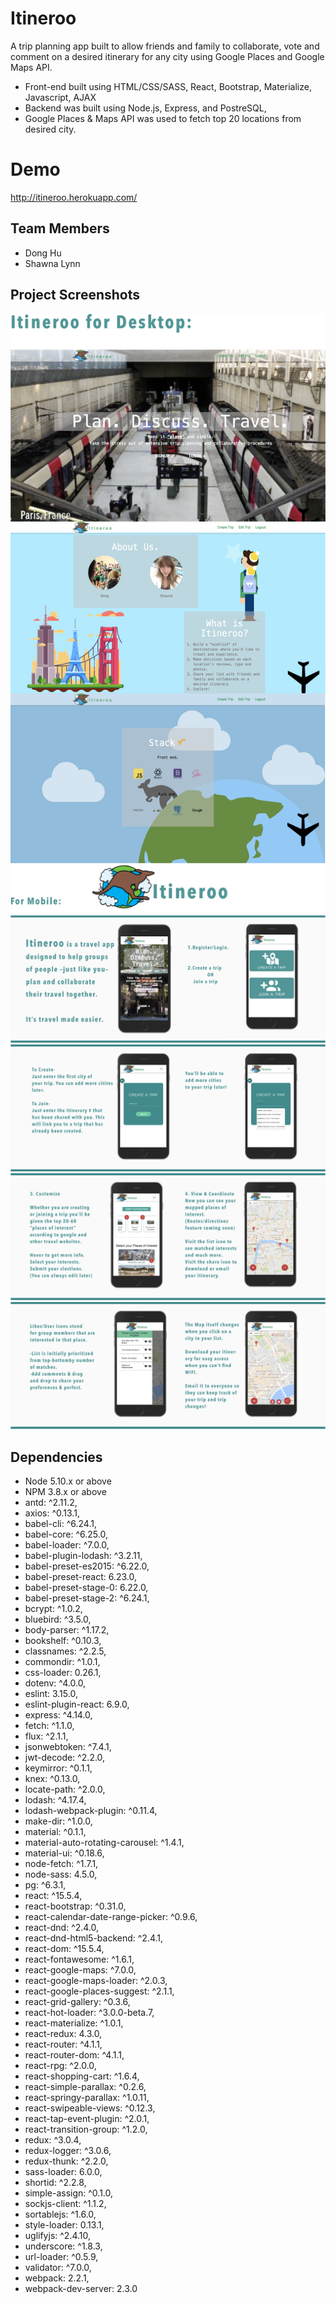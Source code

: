 # Itineroo

A trip planning app built to allow friends and family to collaborate, vote and comment on a desired itinerary for any city using Google Places and Google Maps API.

* Front-end built using HTML/CSS/SASS, React, Bootstrap, Materialize, Javascript, AJAX
* Backend was built using Node.js, Express, and PostreSQL,
* Google Places & Maps API was used to fetch top 20 locations from desired city.

# Demo
http://itineroo.herokuapp.com/

## Team Members
* Dong Hu
* Shawna Lynn

## Project Screenshots
![](./assets/itineroo-overview-desktop-frontpage.jpg)
![](./assets/itineroo-overview-mobile-1.jpg)
![](./assets/itineroo-overview-mobile-2.jpg)
![](./assets/itineroo-overview-mobile-3.jpg)
![](./assets/itineroo-overview-mobile-4.jpg)

## Dependencies

* Node 5.10.x or above
* NPM 3.8.x or above
* antd: ^2.11.2,
* axios: ^0.13.1,
* babel-cli: ^6.24.1,
* babel-core: ^6.25.0,
* babel-loader: ^7.0.0,
* babel-plugin-lodash: ^3.2.11,
* babel-preset-es2015: ^6.22.0,
* babel-preset-react: 6.23.0,
* babel-preset-stage-0: 6.22.0,
* babel-preset-stage-2: ^6.24.1,
* bcrypt: ^1.0.2,
* bluebird: ^3.5.0,
* body-parser: ^1.17.2,
* bookshelf: ^0.10.3,
* classnames: ^2.2.5,
* commondir: ^1.0.1,
* css-loader: 0.26.1,
* dotenv: ^4.0.0,
* eslint: 3.15.0,
* eslint-plugin-react: 6.9.0,
* express: ^4.14.0,
* fetch: ^1.1.0,
* flux: ^2.1.1,
* jsonwebtoken: ^7.4.1,
* jwt-decode: ^2.2.0,
* keymirror: ^0.1.1,
* knex: ^0.13.0,
* locate-path: ^2.0.0,
* lodash: ^4.17.4,
* lodash-webpack-plugin: ^0.11.4,
* make-dir: ^1.0.0,
* material: ^0.1.1,
* material-auto-rotating-carousel: ^1.4.1,
* material-ui: ^0.18.6,
* node-fetch: ^1.7.1,
* node-sass: 4.5.0,
* pg: ^6.3.1,
* react: ^15.5.4,
* react-bootstrap: ^0.31.0,
* react-calendar-date-range-picker: ^0.9.6,
* react-dnd: ^2.4.0,
* react-dnd-html5-backend: ^2.4.1,
* react-dom: ^15.5.4,
* react-fontawesome: ^1.6.1,
* react-google-maps: ^7.0.0,
* react-google-maps-loader: ^2.0.3,
* react-google-places-suggest: ^2.1.1,
* react-grid-gallery: ^0.3.6,
* react-hot-loader: ^3.0.0-beta.7,
* react-materialize: ^1.0.1,
* react-redux: 4.3.0,
* react-router: ^4.1.1,
* react-router-dom: ^4.1.1,
* react-rpg: ^2.0.0,
* react-shopping-cart: ^1.6.4,
* react-simple-parallax: ^0.2.6,
* react-springy-parallax: ^1.0.11,
* react-swipeable-views: ^0.12.3,
* react-tap-event-plugin: ^2.0.1,
* react-transition-group: ^1.2.0,
* redux: ^3.0.4,
* redux-logger: ^3.0.6,
* redux-thunk: ^2.2.0,
* sass-loader: 6.0.0,
* shortid: ^2.2.8,
* simple-assign: ^0.1.0,
* sockjs-client: ^1.1.2,
* sortablejs: ^1.6.0,
* style-loader: 0.13.1,
* uglifyjs: ^2.4.10,
* underscore: ^1.8.3,
* url-loader: ^0.5.9,
* validator: ^7.0.0,
* webpack: 2.2.1,
* webpack-dev-server: 2.3.0
